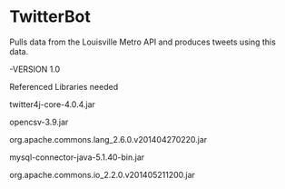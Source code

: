 # TwitterBot
Pulls data from the Louisville Metro API and produces tweets using this data.

-VERSION 1.0

Referenced Libraries needed

twitter4j-core-4.0.4.jar

opencsv-3.9.jar

org.apache.commons.lang_2.6.0.v201404270220.jar

mysql-connector-java-5.1.40-bin.jar

org.apache.commons.io_2.2.0.v201405211200.jar
